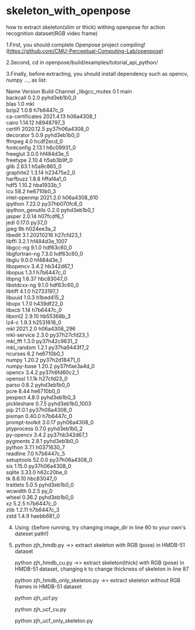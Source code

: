 # skeleton_with_openpose
how to extract skeleton(slim or thick) withing openpose for action recognition dataset(RGB video frame)

1.First, you should complete Openpose project compiling!(https://github.com/CMU-Perceptual-Computing-Lab/openpose)

2.Second, cd in openpose/build/examples/tutorial_api_python/

3.Finally, before extracting, you should install dependency such as opencv, numpy ..., as list:

Name                    Version                   Build  Channel
_libgcc_mutex             0.1                        main  
backcall                  0.2.0              pyhd3eb1b0_0  
blas                      1.0                         mkl  
bzip2                     1.0.8                h7b6447c_0  
ca-certificates           2021.4.13            h06a4308_1  
cairo                     1.14.12              h8948797_3  
certifi                   2020.12.5        py37h06a4308_0  
decorator                 5.0.9              pyhd3eb1b0_0  
ffmpeg                    4.0                  hcdf2ecd_0  
fontconfig                2.13.1               h6c09931_0  
freeglut                  3.0.0                hf484d3e_5  
freetype                  2.10.4               h5ab3b9f_0  
glib                      2.63.1               h5a9c865_0  
graphite2                 1.3.14               h23475e2_0  
harfbuzz                  1.8.8                hffaf4a1_0  
hdf5                      1.10.2               hba1933b_1  
icu                       58.2                 he6710b0_3  
intel-openmp              2021.2.0           h06a4308_610  
ipython                   7.22.0           py37hb070fc8_0  
ipython_genutils          0.2.0              pyhd3eb1b0_1  
jasper                    2.0.14               h07fcdf6_1  
jedi                      0.17.0                   py37_0  
jpeg                      9b                   h024ee3a_2  
libedit                   3.1.20210216         h27cfd23_1  
libffi                    3.2.1             hf484d3e_1007  
libgcc-ng                 9.1.0                hdf63c60_0  
libgfortran-ng            7.3.0                hdf63c60_0  
libglu                    9.0.0                hf484d3e_1  
libopencv                 3.4.2                hb342d67_1  
libopus                   1.3.1                h7b6447c_0  
libpng                    1.6.37               hbc83047_0  
libstdcxx-ng              9.1.0                hdf63c60_0  
libtiff                   4.1.0                h2733197_1  
libuuid                   1.0.3                h1bed415_2  
libvpx                    1.7.0                h439df22_0  
libxcb                    1.14                 h7b6447c_0  
libxml2                   2.9.10               hb55368b_3  
lz4-c                     1.9.3                h2531618_0  
mkl                       2021.2.0           h06a4308_296  
mkl-service               2.3.0            py37h27cfd23_1  
mkl_fft                   1.3.0            py37h42c9631_2  
mkl_random                1.2.1            py37ha9443f7_2  
ncurses                   6.2                  he6710b0_1  
numpy                     1.20.2           py37h2d18471_0  
numpy-base                1.20.2           py37hfae3a4d_0  
opencv                    3.4.2            py37h6fd60c2_1  
openssl                   1.1.1k               h27cfd23_0  
parso                     0.8.2              pyhd3eb1b0_0  
pcre                      8.44                 he6710b0_0  
pexpect                   4.8.0              pyhd3eb1b0_3  
pickleshare               0.7.5           pyhd3eb1b0_1003  
pip                       21.0.1           py37h06a4308_0  
pixman                    0.40.0               h7b6447c_0  
prompt-toolkit            3.0.17             pyh06a4308_0  
ptyprocess                0.7.0              pyhd3eb1b0_2  
py-opencv                 3.4.2            py37hb342d67_1  
pygments                  2.8.1              pyhd3eb1b0_0  
python                    3.7.1                h0371630_7  
readline                  7.0                  h7b6447c_5  
setuptools                52.0.0           py37h06a4308_0  
six                       1.15.0           py37h06a4308_0  
sqlite                    3.33.0               h62c20be_0  
tk                        8.6.10               hbc83047_0  
traitlets                 5.0.5              pyhd3eb1b0_0  
wcwidth                   0.2.5                      py_0  
wheel                     0.36.2             pyhd3eb1b0_0  
xz                        5.2.5                h7b6447c_0  
zlib                      1.2.11               h7b6447c_3  
zstd                      1.4.9                haebb681_0

4. Using :(before running, try changing image_dir in line 60 to your own's dateset path!)
5. 
    python zjh_hmdb.py   ->> extract skeleton with RGB (pose) in HMDB-51 dataset
    
    python zjh_hmdb_cu.py  ->> extract skeleton(thick) with RGB (pose) in HMDB-51 dataset, changing k to change thickness of skeleton in line 87
    
    python zjh_hmdb_only_skeleton.py ->> extract skeleton without RGB frames in HMDB-51 dataset
    
    python zjh_ucf.py
    
    python zjh_ucf_cu.py
    
    python zjh_ucf_only_skeleton.py
    
